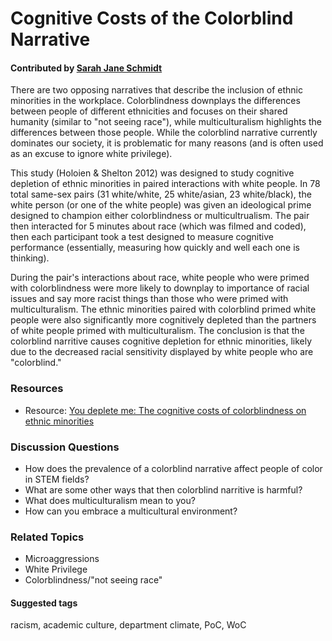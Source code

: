 # Cognitive Costs of the Colorblind Narrative

#### Contributed by [Sarah Jane Schmidt](http://www.astronomy.ohio-state.edu/~schmidt/)

There are two opposing narratives that describe the inclusion of ethnic minorities in the workplace. Colorblindness downplays 
the differences between people of different ethnicities and focuses on their shared humanity (similar to "not seeing race"), while 
multiculturalism highlights the differences between those people. While the colorblind narrative currently dominates our society, 
it is problematic for many reasons (and is often used as an excuse to ignore white privilege).

This study (Holoien & Shelton 2012) was designed to study cognitive depletion of ethnic minorities in paired interactions with 
white people. In 78 total same-sex pairs (31 white/white, 25 white/asian, 23 white/black), the white person (or one of the white 
people) was given an ideological prime designed to champion either colorblindness or multicultrualism. The pair then interacted 
for 5 minutes about race (which was filmed and coded), then each participant took a test designed to measure cognitive performance (essentially, measuring 
how quickly and well each one is thinking).

During the pair's interactions about race, white people who were primed with colorblindness were more likely to downplay to importance 
of racial issues and say more racist things than those who were primed with multiculturalism. The ethnic minorities paired with colorblind primed white people were also significantly more cognitively depleted than the partners of white people primed with multiculturalism. The conclusion 
is that the colorblind narritive causes cognitive depletion for ethnic minorities, likely due to the decreased racial sensitivity displayed by white people who are "colorblind."

### Resources 

* Resource: [You deplete me: The cognitive costs of colorblindness on ethnic minorities](http://www.deborah-holoien.com/papers/HoloienShelton2012.pdf)

### Discussion Questions

* How does the prevalence of a colorblind narrative affect people of color in STEM fields?
* What are some other ways that then colorblind narritive is harmful?
* What does multiculturalism mean to you?
* How can you embrace a multicultural environment?

### Related Topics

* Microaggressions
* White Privilege 
* Colorblindness/"not seeing race"

#### Suggested tags

racism, academic culture, department climate, PoC, WoC
